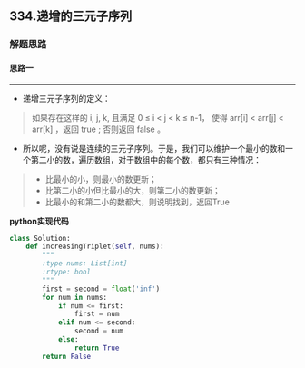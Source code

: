 ## 334.递增的三元子序列
### 解题思路
#### 思路一
****
- 递增三元子序列的定义：
> 如果存在这样的 i, j, k,  且满足 0 ≤ i < j < k ≤ n-1，
使得 arr[i] < arr[j] < arr[k] ，返回 true ; 否则返回 false 。
- 所以呢，没有说是连续的三元子序列。于是，我们可以维护一个最小的数和一个第二小的数，遍历数组，对于数组中的每个数，都只有三种情况：
> - 比最小的小，则最小的数更新；
> - 比第二小的小但比最小的大，则第二小的数更新；
> - 比最小的和第二小的数都大，则说明找到，返回True

**python实现代码**
```python 
class Solution:
    def increasingTriplet(self, nums):
        """
        :type nums: List[int]
        :rtype: bool
        """
        first = second = float('inf')
        for num in nums:
            if num <= first:
                first = num
            elif num <= second:
                second = num
            else:
                return True
        return False

```

